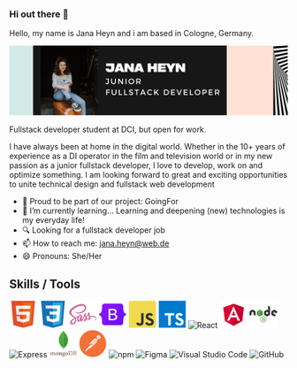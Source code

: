 ### Hi out there 👋 

Hello, my name is Jana Heyn and i am based in Cologne, Germany.

![](Readme_Banner.png)

Fullstack developer student at DCI, but open for work.

I have always been at home in the digital world. Whether in the 10+ years of experience as a DI operator in the film and television world or in my new passion as a junior fullstack developer, I love to develop, work on and optimize something. I am looking forward to great and exciting opportunities to unite technical design and fullstack web development

- 🔭 Proud to be part of our project: GoingFor
- 🌱 I’m currently learning... Learning and deepening (new) technologies is my everyday life!
- 🔍️ Looking for a fullstack developer job
- 📫 How to reach me: jana.heyn@web.de
- 😄 Pronouns: She/Her

## Skills / Tools
<img width="50" src="https://github.com/devicons/devicon/blob/master/icons/html5/html5-original.svg" alt="HTML5" title="HTML5"/>
<img width="50" src="https://github.com/devicons/devicon/blob/master/icons/css3/css3-original.svg" alt="CSS3" title="CSS3"/>
<img width="50" src="https://github.com/devicons/devicon/blob/master/icons/sass/sass-original.svg" alt="Sass" title="Sass"/>
<img width="50" src="https://github.com/devicons/devicon/blob/master/icons/bootstrap/bootstrap-original.svg" alt="Bootstrap" title="Bootstrap"/> 
<img width="50" src="https://github.com/devicons/devicon/blob/master/icons/javascript/javascript-original.svg" alt="JavaScript" title="JavaScript"/>
<img width="50" src="https://github.com/devicons/devicon/blob/master/icons/typescript/typescript-original.svg" alt="TypeScript"  title="TypeScript"/>
<img width="50" src="https://user-images.githubusercontent.com/25181517/183897015-94a058a6-b86e-4e42-a37f-bf92061753e5.png" alt="React" title="React"/>
<img width="50" src="https://github.com/devicons/devicon/blob/master/icons/angular/angular-original.svg" alt="Angular" title="Angular"/>
<img width="50" src="https://github.com/devicons/devicon/blob/master/icons/nodejs/nodejs-original-wordmark.svg" alt="Node.js" title="Node.js"/>  
<img width="50" src="https://user-images.githubusercontent.com/25181517/183859966-a3462d8d-1bc7-4880-b353-e2cbed900ed6.png" alt="Express" title="Express"/> 
<img width="50" src="https://github.com/devicons/devicon/blob/master/icons/mongodb/mongodb-original-wordmark.svg" alt="mongoDB" title="mongoDB"/>
<img width="50" src="https://github.com/devicons/devicon/blob/master/icons/postman/postman-original.svg" alt="Postman" title="Postman"/>
<img width="50" src="https://user-images.githubusercontent.com/25181517/121401671-49102800-c959-11eb-9f6f-74d49a5e1774.png" alt="npm" title="npm"/>
<img width="50" src="https://user-images.githubusercontent.com/25181517/189715289-df3ee512-6eca-463f-a0f4-c10d94a06b2f.png" alt="Figma" title="Figma"/>
<img width="50" src="https://user-images.githubusercontent.com/25181517/192108891-d86b6220-e232-423a-bf5f-90903e6887c3.png" alt="Visual Studio Code" title="Visual Studio Code"/> 
<img width="50" src="https://user-images.githubusercontent.com/25181517/192108374-8da61ba1-99ec-41d7-80b8-fb2f7c0a4948.png" alt="GitHub" title="GitHub"/>




<!--
**JanaHeyn/JanaHeyn** is a ✨ _special_ ✨ repository because its `README.md` (this file) appears on your GitHub profile.

Here are some ideas to get you started:

- 🔭 I’m currently working on ...
- 🌱 I’m currently learning ...
- 👯 I’m looking to collaborate on ...
- 🤔 I’m looking for help with ...
- 💬 Ask me about ...
- 📫 How to reach me: ...
- 😄 Pronouns: ...
- ⚡ Fun fact: ...
-->

